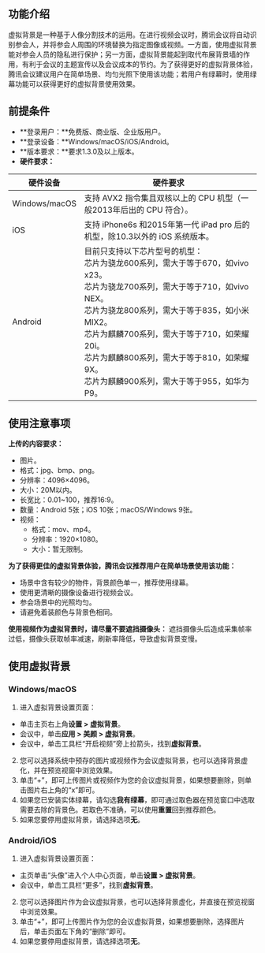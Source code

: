 

## 功能介绍
虚拟背景是一种基于人像分割技术的运用。在进行视频会议时，腾讯会议将自动识别参会人，并将参会人周围的环境替换为指定图像或视频。一方面，使用虚拟背景能对参会人员的隐私进行保护；另一方面，虚拟背景能起到取代布展背景墙的作用，有利于会议的主题宣传以及会议成本的节约。为了获得更好的虚拟背景体验，腾讯会议建议用户在简单场景、均匀光照下使用该功能；若用户有绿幕时，使用绿幕功能可以获得更好的虚拟背景使用效果。

## 前提条件
- **登录用户：**免费版、商业版、企业版用户。
- **登录设备：**Windows/macOS/iOS/Android。
- **版本要求：**要求1.3.0及以上版本。
- **硬件要求：**
<table>
<thead>
<tr>
<th>硬件设备</th>
<th>硬件要求</th>
</tr>
</thead>
<tbody><tr>
<td>Windows/macOS</td>
<td>支持 AVX2 指令集且双核以上的 CPU 机型（一般2013年后出的 CPU 符合）。</td>
</tr>
<tr>
<td>iOS</td>
<td>支持 iPhone6s 和2015年第一代 iPad pro 后的机型，除10.3以外的 iOS 系统版本。</td>
</tr>
<tr>
<td>Android</td>
<td>目前只支持以下芯片型号的机型：<br>芯片为骁龙600系列，需大于等于670，如vivo x23。<br>芯片为骁龙700系列，需大于等于710，如vivo NEX。<br>芯片为骁龙800系列，需大于等于835，如小米 MIX2。<br>芯片为麒麟700系列，需大于等于710，如荣耀 20i。<br>芯片为麒麟800系列，需大于等于810，如荣耀 9X。<br>芯片为麒麟900系列，需大于等于955，如华为 P9。</td>
</tr>
</tbody></table>

## 使用注意事项
**上传的内容要求：**
- 图片。
- 格式：jpg、bmp、png。
- 分辨率：4096×4096。
- 大小：20M以内。
- 长宽比：0.01~100，推荐16:9。
- 数量：Android 5张；iOS 10张；macOS/Windows 9张。
- 视频：
	- 格式：mov、mp4。
	- 分辨率：1920×1080。
	- 大小：暂无限制。

**为了获得更佳的虚拟背景体验，腾讯会议推荐用户在简单场景使用该功能：**
- 场景中含有较少的物件，背景颜色单一，推荐使用绿幕。
- 使用更清晰的摄像设备进行视频会议。
- 参会场景中的光照均匀。
- 请避免着装颜色与背景色相同。

**使用视频作为虚拟背景时，请尽量不要遮挡摄像头：**
遮挡摄像头后造成采集帧率过低，摄像头获取帧率减速，刷新率降低，导致虚拟背景变慢。

## 使用虚拟背景
### Windows/macOS
1. 进入虚拟背景设置页面：
  - 单击主页右上角**设置 > 虚拟背景**。
  - 会议中，单击**应用 > 美颜 > 虚拟背景**。
  - 会议中，单击工具栏“开启视频”旁上拉箭头，找到**虚拟背景**。
2. 您可以选择系统中预存的图片或视频作为会议虚拟背景，也可以选择背景虚化，并在预览视窗中浏览效果。
3. 单击“+”，即可上传图片或视频作为您的会议虚拟背景，如果想要删除，则单击图片右上角的“x”即可。
4. 如果您已安装实体绿幕，请勾选**我有绿幕**，即可通过取色器在预览窗口中选取需要去除的背景色。若取色不准确，可以使用**重置**回到推荐颜色。
5. 如果您要停用虚拟背景，请选择选项**无**。

### Android/iOS
1. 进入虚拟背景设置页面：
 - 主页单击“头像”进入个人中心页面，单击**设置 > 虚拟背景**。
 - 会议中，单击工具栏“更多”，找到**虚拟背景**。
2. 您可以选择图片作为会议虚拟背景，也可以选择背景虚化，并直接在预览视窗中浏览效果。
3. 单击“+”，即可上传图片作为您的会议虚拟背景，如果想要删除，选择图片后，单击页面左下角的“删除”即可。
4. 如果您要停用虚拟背景，请选择选项**无**。
